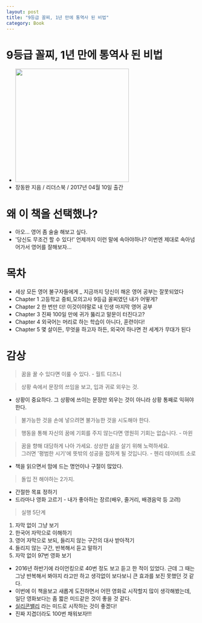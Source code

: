```yaml
---
layout: post
title: "9등급 꼴찌, 1년 만에 통역사 된 비법"
category: Book
---
```


# 9등급 꼴찌, 1년 만에 통역사 된 비법

- <img src="http://image.kyobobook.co.kr/images/book/xlarge/709/x9788901215709.jpg" height="300"/>
- 장동완 지음 / 리더스북 / 2017년 04월 10일 출간

# 왜 이 책을 선택했나?
- 아오... 영어 좀 술술 해보고 싶다.
- '당신도 무조건 할 수 있다!' 언제까지 이런 말에 속아야하나? 이번엔 제대로 속아넘어가서 영어를 잘해보자...

# 목차
- 세상 모든 영어 불구자들에게 _ 지금까지 당신이 해온 영어 공부는 잘못되었다
- Chapter 1 고등학교 중퇴,모의고사 9등급 꼴찌였던 내가 어떻게?
- Chapter 2 한 번만 더! 이것이야말로 내 인생 마지막 영어 공부
- Chapter 3 진짜 100일 만에 귀가 뚫리고 말문이 터진다고?
- Chapter 4 외국어는 머리로 하는 학습이 아니다, 훈련이다!
- Chapter 5 몇 살이든, 무엇을 하고자 하든, 외국어 하나면 전 세계가 무대가 된다

# 감상
> 꿈을 꿀 수 있다면 이룰 수 있다. - 월트 디즈니

> 상황 속에서 문장의 쓰임을 보고, 입과 귀로 외우는 것.

- 상황이 중요하다. 그 상황에 쓰이는 문장만 외우는 것이 아니라 상황 통째로 익혀야 한다.

> 불가능한 것을 손에 넣으려면 불가능한 것을 시도해야 한다.

> 행동을 통해 자신의 꿈에 기회를 주지 않는다면 영원히 기회는 없습니다. - 마윈

> 꿈을 향해 대담하게 나아 가세요. 상상한 삶을 살기 위해 노력하세요.  
> 그러면 '평범한 시기'에 뜻밖의 성공을 접하게 될 것입니다. - 헨리 데이비트 소로

- 책을 읽으면서 맘에 드는 명언이나 구절이 많았다.

> 돌입 전 해야하는 2가지.
  - 간절한 목표 정하기
  - 드라마나 영화 고르기 - 내가 좋아하는 장르(배우, 줄거리, 배경음악 등 고려)

> 실행 5단계
1. 자막 없이 그냥 보기
2. 한국어 자막으로 이해하기
3. 영어 자막으로 보되, 들리지 않는 구간의 대사 받아적기
4. 들리지 않는 구간, 반복해서 듣고 말하기
5. 자막 없이 97번 영화 보기

- 2016년 하반기에 라이언킹으로 40번 정도 보고 듣고 한 적이 있었다. 근데 그 때는 그냥 반복해서 봐야지 라고만 하고 생각없이 보다보니 큰 효과를 보진 못했던 것 같다.
- 이번에 이 책을보고 새롭게 도전하면서 어떤 영화로 시작할지 많이 생각해봤는데, 일단 영화보다는 좀 짧은 미드같은 것이 좋을 것 같다.
- [실리콘밸리](https://namu.wiki/w/%EC%8B%A4%EB%A6%AC%EC%BD%98%EB%B0%B8%EB%A6%AC(%EB%AF%B8%EA%B5%AD%20%EB%93%9C%EB%9D%BC%EB%A7%88)) 라는 미드로 시작하는 것이 좋겠다!
- 진짜 지겹더라도 100번 채워보자!!!
